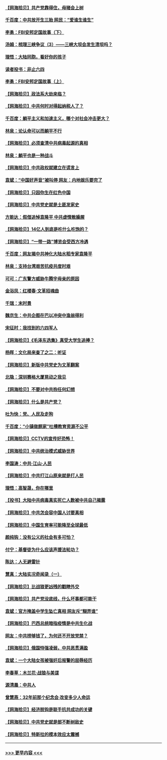 #### [【网海拾贝】共产党靠得住，母猪会上树](../pages/nsc993/n12990730.md?t=06020502) 
#### [千百度：中共放开生三胎 网民：“爱谁生谁生”](../pages/nsc993/n12990644.md?t=06020502) 
#### [李勇：FBI安邦定国故事（下）](../pages/nsc993/n12987854.md?t=06020502) 
#### [汤姆：梳理三峡争议（3）——三峡大坝会发生溃坝吗？](../pages/nsc993/n12989806.md?t=06020502) 
#### [理悟：大陆同胞，看好你的孩子](../pages/nsc993/n12989778.md?t=06020502) 
#### [读者投书：非止六四](../pages/nsc993/n12989673.md?t=06020502) 
#### [李勇：FBI安邦定国故事（上）](../pages/nsc993/n12987749.md?t=06020502) 
#### [【网海拾贝】政法系大劫来临？](../pages/nsc993/n12987596.md?t=06020502) 
#### [【网海拾贝】中共何时对得起纳税人了？](../pages/nsc993/n12985578.md?t=06020502) 
#### [千百度：躺平主义和加速主义，哪个对社会冲击更大？](../pages/nsc993/n12985512.md?t=06020502) 
#### [林泉：论认命可以而躺平不行](../pages/nsc993/n12985505.md?t=06020502) 
#### [【网海拾贝】必须查清中共病毒起源的真相](../pages/nsc993/n12984276.md?t=06020502) 
#### [林泉：躺平也是一种战斗](../pages/nsc993/n12984194.md?t=06020502) 
#### [【网海拾贝】中共政权就建立在谎言上](../pages/nsc993/n12981880.md?t=06020502) 
#### [袁斌：“中国好声音”被叫停 网友：内地娱乐要完了](../pages/nsc993/n12981826.md?t=06020502) 
#### [【网海拾贝】只因你生在红色中国](../pages/nsc993/n12979096.md?t=06020502) 
#### [【网海拾贝】中共党史就是土匪发家史](../pages/nsc993/n12976478.md?t=06020502) 
#### [方能达：假借追悼袁隆平 中共虚情散臊腥](../pages/nsc993/n12976396.md?t=06020502) 
#### [【网海拾贝】14亿人到底是吃什么吃饱的？](../pages/nsc993/n12974125.md?t=06020502) 
#### [【网海拾贝】“一带一路”博览会受西方冷遇](../pages/nsc993/n12971787.md?t=06020502) 
#### [千百度：网友揭中共神化大陆水稻专家袁隆平](../pages/nsc993/n12971733.md?t=06020502) 
#### [林泉：支持台湾艰苦抗疫共度时艰](../pages/nsc993/n12971350.md?t=06020502) 
#### [可可：广东警方威胁牛腾宇母亲的原因](../pages/nsc993/n12971100.md?t=06020502) 
#### [金浴凤：红楼春·文革招魂曲](../pages/nsc993/n12970354.md?t=06020502) 
#### [千瑞：末时景](../pages/nsc993/n12970337.md?t=06020502) 
#### [魏京生：中共企图在巴以冲突中渔翁得利](../pages/nsc993/n12970286.md?t=06020502) 
#### [宋征时：我找到的六四军人](../pages/nsc993/n12970213.md?t=06020502) 
#### [【网海拾贝】《毛泽东选集》真受大学生追捧？](../pages/nsc993/n12968779.md?t=06020502) 
#### [杨晖：文化局来查了之二：听证](../pages/nsc993/n12966528.md?t=06020502) 
#### [【网海拾贝】新版中共党史为文革翻案](../pages/nsc993/n12967526.md?t=06020502) 
#### [北隐：深圳赛格大厦晃动之我见](../pages/nsc993/n12967393.md?t=06020502) 
#### [【网海拾贝】不要对中共抱任何幻想](../pages/nsc993/n12965222.md?t=06020502) 
#### [【网海拾贝】什么是共产党？](../pages/nsc993/n12962781.md?t=06020502) 
#### [吐为快：党、人民及走狗](../pages/nsc993/n12962747.md?t=06020502) 
#### [千百度：“小镇做题家”吐槽教育资源不公平](../pages/nsc993/n12962705.md?t=06020502) 
#### [【网海拾贝】CCTV的宣传好恐怖！](../pages/nsc993/n12959984.md?t=06020502) 
#### [【网海拾贝】中共统治模式威胁世界](../pages/nsc993/n12957622.md?t=06020502) 
#### [李国涛：中共‧江山‧人民](../pages/nsc993/n12957502.md?t=06020502) 
#### [【网海拾贝】中共打江山原来就是打人民](../pages/nsc993/n12954345.md?t=06020502) 
#### [理悟：高智晟，你在哪里](../pages/nsc993/n12953115.md?t=06020502) 
#### [【投书】大陆中共病毒真实死亡人数被中共自己揭露](../pages/nsc993/n12953050.md?t=06020502) 
#### [【网海拾贝】中共怎会容中国人讨要真相](../pages/nsc993/n12952161.md?t=06020502) 
#### [【网海拾贝】中国生育率可能降至全球最低](../pages/nsc993/n12948793.md?t=06020502) 
#### [颜纯钩：没有公义的社会有多可怕？](../pages/nsc993/n12947626.md?t=06020502) 
#### [付宁：基督徒为什么应该声援法轮功？](../pages/nsc993/n12947233.md?t=06020502) 
#### [陈达：人无避雷针](../pages/nsc993/n12947098.md?t=06020502) 
#### [慧真：大陆实况奇闻录（一）](../pages/nsc993/n12945811.md?t=06020502) 
#### [【网海拾贝】比战狼更凶残的戳瞎外交](../pages/nsc993/n12945717.md?t=06020502) 
#### [【网海拾贝】共产党没底线，什么坏事都可能干](../pages/nsc993/n12942090.md?t=06020502) 
#### [袁斌：官方掩盖中学生坠亡真相 网友斥“糊弄谁”](../pages/nsc993/n12942029.md?t=06020502) 
#### [【网海拾贝】巴西总统暗指疫情是中共生化战](../pages/nsc993/n12938999.md?t=06020502) 
#### [网友：中共捞够钱了，为何还不开放党禁？](../pages/nsc993/n12938952.md?t=06020502) 
#### [【网海拾贝】俄国恃强凌弱，中共恶贯满盈](../pages/nsc993/n12936626.md?t=06020502) 
#### [袁斌：一个大陆女孩被强奸后报警的屈辱经历](../pages/nsc993/n12936547.md?t=06020502) 
#### [李春草：木兰花·战狼与美谍](../pages/nsc993/n12935995.md?t=06020502) 
#### [源清晨：中共人](../pages/nsc993/n12935589.md?t=06020502) 
#### [曾慧燕：32年前那个纪念会 改变多少人命运](../pages/nsc993/n12934233.md?t=06020502) 
#### [【网海拾贝】经济脱钩是联手抗共成功的关键](../pages/nsc993/n12934176.md?t=06020502) 
#### [【网海拾贝】中共党史就是部不断树敌史](../pages/nsc993/n12932844.md?t=06020502) 
#### [【网海拾贝】特斯拉的模本效应太震撼](../pages/nsc993/n12925626.md?t=06020502) 

----
#### [ >>> 更早内容 <<< ](../indexes/nsc993-earlier.md)
